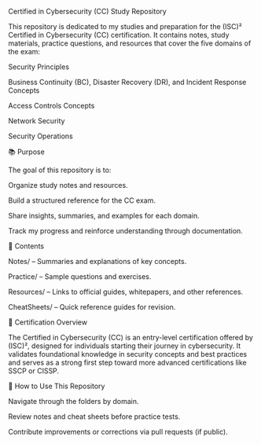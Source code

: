 Certified in Cybersecurity (CC) Study Repository

This repository is dedicated to my studies and preparation for the (ISC)² Certified in Cybersecurity (CC) certification. It contains notes, study materials, practice questions, and resources that cover the five domains of the exam:

Security Principles

Business Continuity (BC), Disaster Recovery (DR), and Incident Response Concepts

Access Controls Concepts

Network Security

Security Operations

📚 Purpose

The goal of this repository is to:

Organize study notes and resources.

Build a structured reference for the CC exam.

Share insights, summaries, and examples for each domain.

Track my progress and reinforce understanding through documentation.

📂 Contents

Notes/ – Summaries and explanations of key concepts.

Practice/ – Sample questions and exercises.

Resources/ – Links to official guides, whitepapers, and other references.

CheatSheets/ – Quick reference guides for revision.

🎯 Certification Overview

The Certified in Cybersecurity (CC) is an entry-level certification offered by (ISC)², designed for individuals starting their journey in cybersecurity. It validates foundational knowledge in security concepts and best practices and serves as a strong first step toward more advanced certifications like SSCP or CISSP.

🚀 How to Use This Repository

Navigate through the folders by domain.

Review notes and cheat sheets before practice tests.

Contribute improvements or corrections via pull requests (if public).
